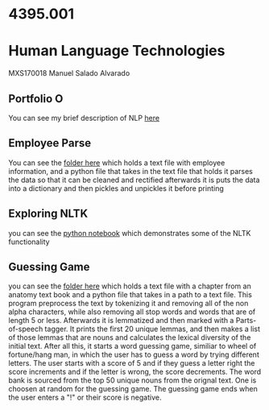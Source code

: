 # 4395.001
# Human Language Technologies

MXS170018
Manuel Salado Alvarado

## Portfolio O
You can see my brief description of NLP [here](NLP-P0-MXS170018.pdf)

## Employee Parse
You can see the [folder here](EmployeeParse) which holds a text file with employee information, and a python file that takes in the text file that holds it parses the data so that it can be cleaned and rectified afterwards it is puts the data into a dictionary and then pickles and unpickles it before printing

## Exploring NLTK

you can see the [python notebook](4395.001-Portfolio2-MXS170018.ipynb) which demonstrates some of the NLTK functionality

## Guessing Game
you can see the [folder here](GuessingGame) which holds a text file with a chapter from an anatomy text book and a python file that takes in a path to a text file. This program preprocess the text by tokenizing it and removing all of the non alpha characters, while also removing all stop words and words that are of length 5 or less. Afterwards it is lemmatized and then marked with a Parts-of-speech tagger. It prints the first 20 unique lemmas, and then makes a list of those lemmas that are nouns and calculates the lexical diversity of the initial text. After all this, it starts a word guessing game, similiar to wheel of fortune/hang man, in which the user has to guess a word by trying different letters. The user starts with a score of 5 and if they guess a letter right the score increments and if the letter is wrong, the score decrements. The word bank is sourced from the top 50 unique nouns from the orignal text. One is choosen at random for the guessing game. The guessing game ends when the user enters a "!" or their score is negative.  
